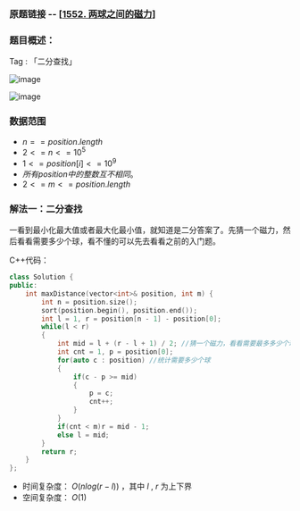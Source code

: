 ### 原题链接 -- [[1552. 两球之间的磁力](https://leetcode.cn/problems/magnetic-force-between-two-balls/)]

### 题目概述：
Tag : 「二分查找」

![image](https://user-images.githubusercontent.com/99656524/233099889-0c169ed6-2ec6-46ad-9e4e-1e9c7681ad57.png)

![image](https://user-images.githubusercontent.com/99656524/233099924-97e63410-fc85-435c-9adb-1c61d4b5307c.png)

### 数据范围
* $n == position.length$
* $2 <= n <= 10^5$
* $1 <= position[i] <= 10^9$
* $所有 position 中的整数 互不相同 。$
* $2 <= m <= position.length$

### 解法一：二分查找
一看到最小化最大值或者最大化最小值，就知道是二分答案了。先猜一个磁力，然后看看需要多少个球，看不懂的可以先去看看之前的入门题。

C++代码：
```cpp
class Solution {
public:
    int maxDistance(vector<int>& position, int m) {
        int n = position.size();
        sort(position.begin(), position.end());
        int l = 1, r = position[n - 1] - position[0];
        while(l < r)
        {
            int mid = l + (r - l + 1) / 2; //猜一个磁力，看看需要最多多少个球
            int cnt = 1, p = position[0];
            for(auto c : position) //统计需要多少个球
            {
                if(c - p >= mid)
                {
                    p = c;
                    cnt++;
                }
            }
            if(cnt < m)r = mid - 1;
            else l = mid;
        }
        return r;
    }
};
```
* 时间复杂度： $O(nlog(r - l))$ ，其中 $l$ , $r$ 为上下界
* 空间复杂度： $O(1)$

